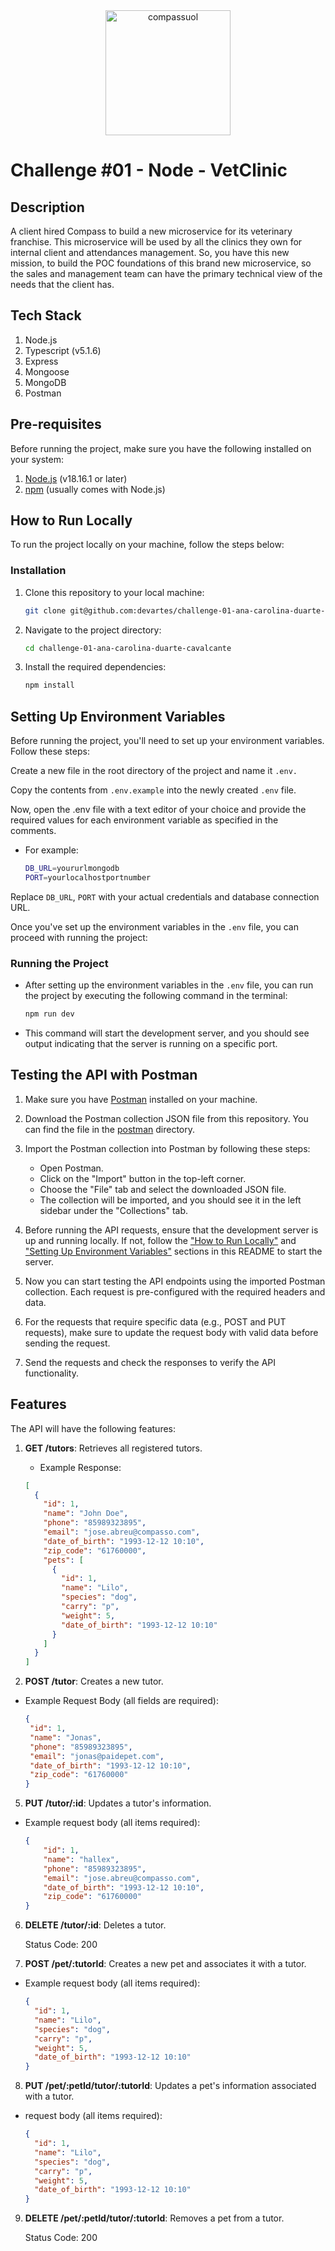 <div align="center">
<a href="/">
  <img src="https://stc.uol.com/g/sobreuol/images/footer/compass-logo.svg?v=3.9.44" alt="compassuol" width="200">
</a>
</div>

# Challenge #01 - Node - VetClinic

## Description
A client hired Compass to build a new microservice for its veterinary franchise. This microservice
will be used by all the clinics they own for internal client and attendances management.
So, you have this new mission, to build the POC foundations of this brand new microservice,
so the sales and management team can have the primary technical view of the needs
that the client has.

## Tech Stack

1. Node.js
2. Typescript (v5.1.6)
3. Express
4. Mongoose
5. MongoDB
6. Postman

## Pre-requisites

Before running the project, make sure you have the following installed on your system:

1. [Node.js](https://nodejs.org/) (v18.16.1 or later)
2. [npm](https://www.npmjs.com/) (usually comes with Node.js)


## How to Run Locally

To run the project locally on your machine, follow the steps below:

### Installation

1. Clone this repository to your local machine:

   ```bash
   git clone git@github.com:devartes/challenge-01-ana-carolina-duarte-cavalcante.git

2. Navigate to the project directory:
   
   ```bash
   cd challenge-01-ana-carolina-duarte-cavalcante

3. Install the required dependencies:

   ```bash
   npm install

## Setting Up Environment Variables

Before running the project, you'll need to set up your environment variables. Follow these steps:

Create a new file in the root directory of the project and name it `.env.`

Copy the contents from `.env.example` into the newly created `.env` file.

Now, open the .env file with a text editor of your choice and provide the required values for each environment variable as specified in the comments.

- For example:

   ```bash
   DB_URL=yoururlmongodb
   PORT=yourlocalhostportnumber

Replace `DB_URL`, `PORT` with your actual credentials and database connection URL.

Once you've set up the environment variables in the `.env` file, you can proceed with running the project:

### Running the Project

- After setting up the environment variables in the `.env` file, you can run the project by executing the following command in the terminal:

   ```bash
   npm run dev

- This command will start the development server, and you should see output indicating that the server is running on a specific port. 

## Testing the API with Postman

1. Make sure you have [Postman](https://www.postman.com/downloads/) installed on your machine.

2. Download the Postman collection JSON file from this repository. You can find the file in the [postman](./postman) directory.

3. Import the Postman collection into Postman by following these steps:
   - Open Postman.
   - Click on the "Import" button in the top-left corner.
   - Choose the "File" tab and select the downloaded JSON file.
   - The collection will be imported, and you should see it in the left sidebar under the "Collections" tab.

4. Before running the API requests, ensure that the development server is up and running locally. If not, follow the ["How to Run Locally"](https://github.com/devartes/challenge-01-ana-carolina-duarte-cavalcante/edit/main/README.md#how-to-run-locally) and ["Setting Up Environment Variables"](https://github.com/devartes/challenge-01-ana-carolina-duarte-cavalcante/edit/main/README.md#setting-up-environment-variables) sections in this README to start the server.

5. Now you can start testing the API endpoints using the imported Postman collection. Each request is pre-configured with the required headers and data.

6. For the requests that require specific data (e.g., POST and PUT requests), make sure to update the request body with valid data before sending the request.

7. Send the requests and check the responses to verify the API functionality.

## Features

The API will have the following features:

1. **GET /tutors**: Retrieves all registered tutors.
   
    - Example Response:
   ```json
   [
     {
       "id": 1,
       "name": "John Doe",
       "phone": "85989323895",
       "email": "jose.abreu@compasso.com",
       "date_of_birth": "1993-12-12 10:10",
       "zip_code": "61760000",
       "pets": [
         {
           "id": 1,
           "name": "Lilo",
           "species": "dog",
           "carry": "p",
           "weight": 5,
           "date_of_birth": "1993-12-12 10:10"
         }
       ]
     }
   ]
   
2. **POST /tutor**: Creates a new tutor.

 - Example Request Body (all fields are required):
   ```json
   {
    "id": 1,
    "name": "Jonas",
    "phone": "85989323895",
    "email": "jonas@paidepet.com",
    "date_of_birth": "1993-12-12 10:10",
    "zip_code": "61760000"
   }    
   
5. **PUT /tutor/:id**: Updates a tutor's information.

 - Example request body (all items required):
   ```json
   {
       "id": 1,
       "name": "hallex",
       "phone": "85989323895",
       "email": "jose.abreu@compasso.com",
       "date_of_birth": "1993-12-12 10:10",
       "zip_code": "61760000"
   }

6. **DELETE /tutor/:id**: Deletes a tutor.
 
   Status Code: 200

8. **POST /pet/:tutorId**: Creates a new pet and associates it with a tutor.

  - Example request body (all items required):
     ```json
     {
       "id": 1,
       "name": "Lilo",
       "species": "dog",
       "carry": "p",
       "weight": 5,
       "date_of_birth": "1993-12-12 10:10"
     }

8. **PUT /pet/:petId/tutor/:tutorId**: Updates a pet's information associated with a tutor.

-  request body (all items required):
     ```json
   {
       "id": 1,
       "name": "Lilo",
       "species": "dog",
       "carry": "p",
       "weight": 5,
       "date_of_birth": "1993-12-12 10:10"
    }

9. **DELETE /pet/:petId/tutor/:tutorId**: Removes a pet from a tutor.

   Status Code: 200







  
